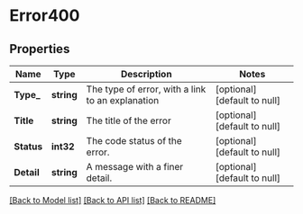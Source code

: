 # Error400

## Properties
Name | Type | Description | Notes
------------ | ------------- | ------------- | -------------
**Type_** | **string** | The type of error, with a link to an explanation | [optional] [default to null]
**Title** | **string** | The title of the error | [optional] [default to null]
**Status** | **int32** | The code status of the error. | [optional] [default to null]
**Detail** | **string** | A message with a finer detail. | [optional] [default to null]

[[Back to Model list]](../README.md#documentation-for-models) [[Back to API list]](../README.md#documentation-for-api-endpoints) [[Back to README]](../README.md)

